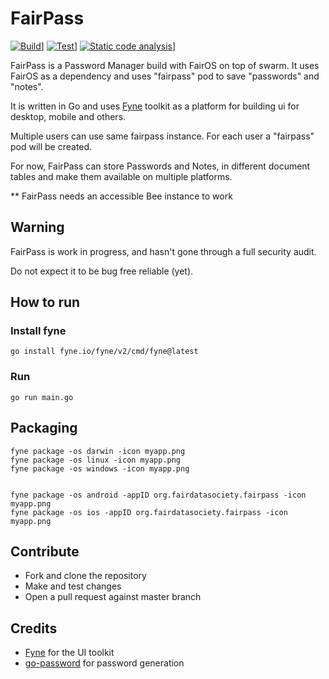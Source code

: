 # FairPass

[![Build](https://github.com/gitcoindev/FairPass/workflows/Build/badge.svg)](https://github.com/gitcoindev/FairPass/actions?query=workflow%3ABuild)] [![Test](https://github.com/gitcoindev/FairPass/workflows/Test/badge.svg)](https://github.com/gitcoindev/FairPass/actions?query=workflow%3ATest)] [![Static code analysis](https://github.com/gitcoindev/FairPass/workflows/static-code-analysis/badge.svg)](https://github.com/gitcoindev/FairPass/actions?query=workflow%3Astatic-code-analysis)]

FairPass is a Password Manager build with FairOS on top of swarm. It uses FairOS as a dependency and uses "fairpass" pod
to save "passwords" and "notes".

It is written in Go and uses [Fyne](https://developer.fyne.io/) toolkit as a platform for building ui for desktop, mobile and others.

Multiple users can use same fairpass instance. For each user a "fairpass" pod will be created. 

For now, FairPass can store Passwords and Notes, in different document tables and make them available on multiple platforms.

** FairPass needs an accessible Bee instance to work

## Warning

FairPass is work in progress, and hasn't gone through a full security audit.

Do not expect it to be bug free reliable (yet).

## How to run

### Install fyne
```
go install fyne.io/fyne/v2/cmd/fyne@latest
```

### Run
```
go run main.go
```
## Packaging

```
fyne package -os darwin -icon myapp.png
fyne package -os linux -icon myapp.png
fyne package -os windows -icon myapp.png


fyne package -os android -appID org.fairdatasociety.fairpass -icon myapp.png 
fyne package -os ios -appID org.fairdatasociety.fairpass -icon myapp.png
```

## Contribute

- Fork and clone the repository
- Make and test changes
- Open a pull request against master branch

## Credits

- [Fyne](https://github.com/fyne-io/fyne) for the UI toolkit
- [go-password](github.com/sethvargo/go-password) for password generation

